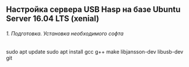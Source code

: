 ## Настройка сервера USB Hasp на базе Ubuntu Server 16.04 LTS (xenial)

###### 1. Подготовка. Установка необходимого софта

sudo apt update
sudo apt install gcc g++ make libjansson-dev libusb-dev git


